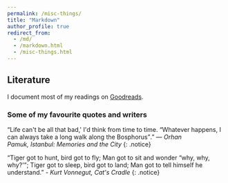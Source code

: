 ```yaml
---
permalink: /misc-things/
title: "Markdown"
author_profile: true
redirect_from: 
  - /md/
  - /markdown.html
  - /misc-things.html
---
```


## Literature

I document most of my readings on [Goodreads](https://www.goodreads.com/user/show/5847620-semra-g-lce-turan).

### Some of my favourite quotes and writers

“Life can't be all that bad,' I'd think from time to time. <q>Whatever happens, I can always take a long walk along the Bosphorus</q>.” ― <i>Orhan Pamuk, Istanbul: Memories and the City</i>
{: .notice}

“Tiger got to hunt, bird got to fly; Man got to sit and wonder <q>why, why, why?'</q>; Tiger got to sleep, bird got to land; Man got to tell himself he understand.” - <i>Kurt Vonnegut, Cat's Cradle</i>
{: .notice}


